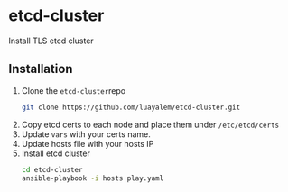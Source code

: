 # etcd-cluster
Install TLS etcd cluster 
## Installation
1. Clone the `etcd-cluster`repo
	```bash
	git clone https://github.com/luayalem/etcd-cluster.git
	```
2. Copy etcd certs to each node and place them under `/etc/etcd/certs`
3. Update `vars` with your certs name.
4. Update hosts file with your hosts IP
3. Install etcd cluster
	```bash
	cd etcd-cluster
    ansible-playbook -i hosts play.yaml
    ```
